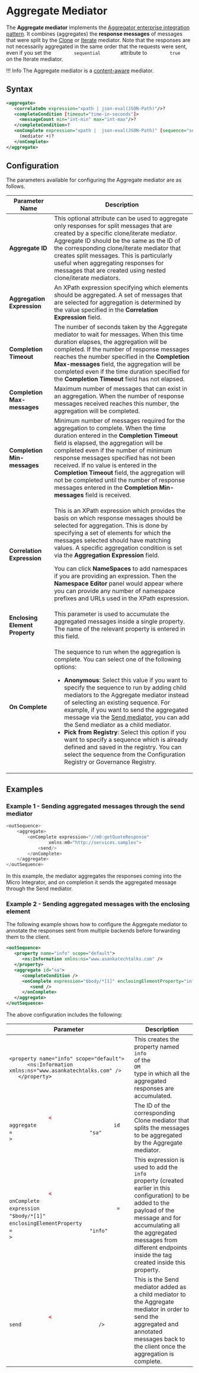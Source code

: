 # Aggregate Mediator

The **Aggregate mediator** implements the [Aggregator enterprise integration pattern](https://docs.wso2.com/display/EIP/Aggregator). It
combines (aggregates) the **response messages** of messages that were split by the [Clone](clone-Mediator.md) or
[Iterate](iterate-Mediator.md) mediator. Note that the responses are not necessarily aggregated in the same order that the requests were sent,
even if you set the `         sequential        ` attribute to `         true        ` on the Iterate mediator.

!!! Info
    The Aggregate mediator is a [content-aware](../../../references/mediators/about-mediators/#classification-of-mediators) mediator.

## Syntax

```xml
<aggregate>
   <correlateOn expression="xpath | json-eval(JSON-Path)"/>?
   <completeCondition [timeout="time-in-seconds"]>
     <messageCount min="int-min" max="int-max"/>?
   </completeCondition>?
   <onComplete expression="xpath |  json-eval(JSON-Path)" [sequence="sequence-ref"]>
     (mediator +)?
   </onComplete>
</aggregate>
```

## Configuration

The parameters available for configuring the Aggregate mediator are as follows.

<table>
<thead>
<tr class="header">
<th>Parameter Name</th>
<th>Description</th>
</tr>
</thead>
<tbody>
<tr class="odd">
<td><strong>Aggregate ID</strong></td>
<td>This optional attribute can be used to aggregate only responses for split messages that are created by a specific clone/iterate mediator. Aggregate ID should be the same as the ID of the corresponding clone/iterate mediator that creates split messages. This is particularly useful when aggregating responses for messages that are created using nested clone/iterate mediators.</td>
</tr>
<tr class="even">
<td><strong>Aggregation Expression</strong></td>
<td>An XPath expression specifying which elements should be aggregated. A set of messages that are selected for aggregation is determined by the value specified in the <strong>Correlation Expression</strong> field.</td>
</tr>
<tr class="odd">
<td><strong>Completion Timeout</strong></td>
<td>The number of seconds taken by the Aggregate mediator to wait for messages. When this time duration elapses, the aggregation will be completed. If the number of response messages reaches the number specified in the <strong>Completion Max-messages</strong> field, the aggregation will be completed even if the time duration specified for the <strong>Completion Timeout</strong> field has not elapsed.</td>
</tr>
<tr class="even">
<td><strong>Completion Max-messages</strong></td>
<td>Maximum number of messages that can exist in an aggregation. When the number of response messages received reaches this number, the aggregation will be completed.</td>
</tr>
<tr class="odd">
<td><strong>Completion Min-messages</strong></td>
<td>Minimum number of messages required for the aggregation to complete. When the time duration entered in the <strong>Completion Timeout</strong> field is elapsed, the aggregation will be completed even if the number of minimum response messages specified has not been received. If no value is entered in the <strong>Completion Timeout</strong> field, the aggregation will not be completed until the number of response messages entered in the <strong>Completion Min-messages</strong> field is received.</td>
</tr>
<tr class="even">
<td><strong>Correlation Expression</strong></td>
<td><div class="content-wrapper">
<p>This is an XPath expression which provides the basis on which response messages should be selected for aggregation. This is done by specifying a set of elements for which the messages selected should have matching values. A specific aggregation condition is set via the <strong>Aggregation Expression</strong> field.</p>
    <p>You can click <strong>NameSpaces</strong> to add namespaces if you are providing an expression. Then the <strong>Namespace Editor</strong> panel would appear where you can provide any number of namespace prefixes and URLs used in the XPath expression.</p>
</div></td>
</tr>
<tr class="odd">
<td><strong>Enclosing Element Property</strong></td>
<td>This parameter is used to accumulate the aggregated messages inside a single property. The name of the relevant property is entered in this field.</td>
</tr>
<tr class="even">
<td><strong>On Complete</strong></td>
<td><p>The sequence to run when the aggregation is complete. You can select one of the following options:</p>
<ul>
<li><strong>Anonymous</strong>: Select this value if you want to specify the sequence to run by adding child mediators to the Aggregate mediator instead of selecting an existing sequence. For example, if you want to send the aggregated message via the <a href="../../mediators/send-Mediator">Send mediator</a>, you can add the Send mediator as a child mediator.</li>
<li><strong>Pick from Registry</strong>: Select this option if you want to specify a sequence which is already defined and saved in the registry. You can select the sequence from the Configuration Registry or Governance Registry.</li>
</ul></td>
</tr>
</tbody>
</table>

## Examples

### Example 1 - Sending aggregated messages through the send mediator

``` java
<outSequence>
    <aggregate>
        <onComplete expression="//m0:getQuoteResponse"
                xmlns:m0="http://services.samples">
            <send/>
        </onComplete>
    </aggregate>
</outSequence>
```

In this example, the mediator aggregates the responses coming into the Micro Integrator, and on completion it sends the aggregated message through
the Send mediator.

### Example 2 - Sending aggregated messages with the enclosing element

The following example shows how to configure the Aggregate mediator to
annotate the responses sent from multiple backends before forwarding
them to the client.

``` xml
<outSequence>
   <property name="info" scope="default">
      <ns:Information xmlns:ns="www.asankatechtalks.com" />
   </property>
   <aggregate id="sa">
      <completeCondition />
      <onComplete expression="$body/*[1]" enclosingElementProperty="info">
         <send />
      </onComplete>
   </aggregate>
</outSequence>
```

The above configuration includes the following:
<table>
<thead>
<tr class="header">
<th>Parameter</th>
<th>Description</th>
</tr>
</thead>
<tbody>
<tr class="odd">
<td><pre><code>&lt;property name=&quot;info&quot; scope=&quot;default&quot;&gt;
      &lt;ns:Information xmlns:ns=&quot;www.asankatechtalks.com&quot; /&gt;
   &lt;/property&gt;</code></pre></td>
<td>This creates the property named <code>             info            </code> of the <code>             OM            </code> type in which all the aggregated responses are accumulated.</td>
</tr>
<tr class="even">
<td><code class="sourceCode xml">             <span class="er">&lt;</span>            </code> <code class="sourceCode xml">             aggregate            </code> <code class="sourceCode xml">             id            </code> <code class="sourceCode xml">             =            </code> <code class="sourceCode xml">             &quot;sa&quot;            </code> <code class="sourceCode xml">             &gt;            </code></td>
<td>The ID of the corresponding Clone mediator that splits the messages to be aggregated by the Aggregate mediator.</td>
</tr>
<tr class="odd">
<td><code class="sourceCode xml">             <span class="er">&lt;</span>            </code> <code class="sourceCode xml">             onComplete            </code> <code class="sourceCode xml">             expression            </code> <code class="sourceCode xml">             =            </code> <code class="sourceCode xml">             &quot;$body/*[1]&quot;            </code> <code class="sourceCode xml">             enclosingElementProperty            </code> <code class="sourceCode xml">             =            </code> <code class="sourceCode xml">             &quot;info&quot;            </code> <code class="sourceCode xml">             &gt;            </code></td>
<td>This expression is used to add the <code>             info            </code> property (created earlier in this configuration) to be added to the payload of the message and for accumulating all the aggregated messages from different endpoints inside the tag created inside this property.</td>
</tr>
<tr class="even">
<td><code class="sourceCode xml">             <span class="er">&lt;</span>            </code> <code class="sourceCode xml">             send            </code> <code class="sourceCode xml">             /&gt;            </code></td>
<td>This is the Send mediator added as a child mediator to the Aggregate mediator in order to send the aggregated and annotated messages back to the client once the aggregation is complete.</td>
</tr>
</tbody>
</table>

